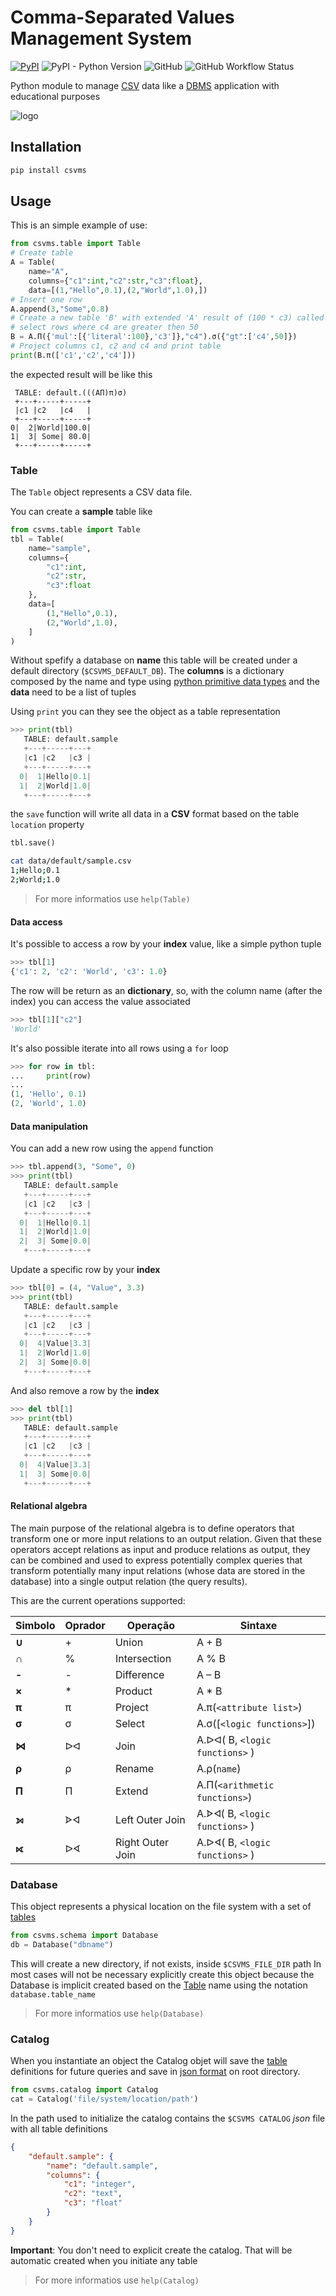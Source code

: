 # **C**omma-**S**eparated **V**alues **M**anagement **S**ystem


[![PyPI](https://img.shields.io/pypi/v/csvms)](https://pypi.org/project/csvms/) 
![PyPI - Python Version](https://img.shields.io/pypi/pyversions/csvms) 
![GitHub](https://img.shields.io/github/license/Didone/csvms)
![GitHub Workflow Status](https://img.shields.io/github/workflow/status/Didone/csvms/Python%20package)

Python module to manage [CSV](https://en.wikipedia.org/wiki/Comma-separated_values) data like a [DBMS](https://en.wikipedia.org/wiki/Database#Database_management_system) application with educational purposes

![logo](https://raw.githubusercontent.com/Didone/csvms/main/img/logo.png)

## Installation

```bash
pip install csvms
```

## Usage

This is an simple example of use:

```python
from csvms.table import Table
# Create table
A = Table(
    name="A",
    columns={"c1":int,"c2":str,"c3":float},
    data=[(1,"Hello",0.1),(2,"World",1.0),])
# Insert one row
A.append(3,"Some",0.8)
# Create a new table 'B' with extended 'A' result of (100 * c3) called c4, and then 
# select rows where c4 are greater then 50
B = A.Π({'mul':[{'literal':100},'c3']},"c4").σ({"gt":['c4',50]})
# Project columns c1, c2 and c4 and print table
print(B.π(['c1','c2','c4']))
```

the expected result will be like this

```log
 TABLE: default.(((AΠ)π)σ)
 +---+-----+-----+
 |c1 |c2   |c4   |
 +---+-----+-----+
0|  2|World|100.0|
1|  3| Some| 80.0|
 +---+-----+-----+
```

### Table

The `Table` object represents a CSV data file.

You can create a **sample** table like

```python
from csvms.table import Table
tbl = Table(
    name="sample",
    columns={
        "c1":int,
        "c2":str,
        "c3":float
    },
    data=[
        (1,"Hello",0.1),
        (2,"World",1.0),
    ]
)
```

Without spefify a database on **name** this table will be created under a default directory (`$CSVMS_DEFAULT_DB`). The **columns** is a dictionary composed by the name and type using [python primitive data types](https://www.w3schools.com/python/python_datatypes.asp) and the **data** need to be a list of tuples

Using `print` you can they see the object as a table representation

```python
>>> print(tbl)
   TABLE: default.sample
   +---+-----+---+
   |c1 |c2   |c3 |
   +---+-----+---+
  0|  1|Hello|0.1|
  1|  2|World|1.0|
   +---+-----+---+
```

the `save` function will write all data in a **CSV** format based on the table `location` property

```python
tbl.save()
```

```bash
cat data/default/sample.csv
1;Hello;0.1
2;World;1.0
```

> For more informatios use `help(Table)`

#### Data access

It's possible to access a row by your **index** value, like a simple python tuple

```python
>>> tbl[1]
{'c1': 2, 'c2': 'World', 'c3': 1.0}
```

The row will be return as an **dictionary**, so, with the column name (after the index) you can access the value associated

```python
>>> tbl[1]["c2"]
'World'
```

It's also possible iterate into all rows using a `for` loop

```python
>>> for row in tbl:
...     print(row)
... 
(1, 'Hello', 0.1)
(2, 'World', 1.0)
```

#### Data manipulation

You can add a new row using the `append` function

```python
>>> tbl.append(3, "Some", 0)
>>> print(tbl)
   TABLE: default.sample
   +---+-----+---+
   |c1 |c2   |c3 |
   +---+-----+---+
  0|  1|Hello|0.1|
  1|  2|World|1.0|
  2|  3| Some|0.0|
   +---+-----+---+
```

Update a specific row by your **index**

```python
>>> tbl[0] = (4, "Value", 3.3)
>>> print(tbl)
   TABLE: default.sample
   +---+-----+---+
   |c1 |c2   |c3 |
   +---+-----+---+
  0|  4|Value|3.3|
  1|  2|World|1.0|
  2|  3| Some|0.0|
   +---+-----+---+
```

And also remove a row by the **index**

```python
>>> del tbl[1]
>>> print(tbl)
   TABLE: default.sample
   +---+-----+---+
   |c1 |c2   |c3 |
   +---+-----+---+
  0|  4|Value|3.3|
  1|  3| Some|0.0|
   +---+-----+---+
```

#### Relational algebra

The main purpose of the relational algebra is to define operators that transform one or more input relations to an output relation. Given that these operators accept relations as input and produce relations as output, they can be combined and used to express potentially complex queries that transform potentially many input relations (whose data are stored in the database) into a single output relation (the query results).

This are the current operations supported:

|Simbolo|Oprador |Operação |Sintaxe|
|---|--------|---------|-------|
|**∪**|+|Union|A + B|
|**∩**|%|Intersection|A % B|
|**-**|-|Difference|A – B|
|**×**| * |Product|A * B|
|**π**|π|Project|A.π(`<attribute list>`)|
|**σ**|σ|Select|A.σ([`<logic functions>`])|
|**⋈**|ᐅᐊ|Join|A.ᐅᐊ( B, `<logic functions>` )|
|**ρ**|ρ|Rename|A.ρ(`name`)|
|**Π**|Π|Extend|A.Π(`<arithmetic functions>`)|
|**⟕**|ᗌᐊ|Left Outer Join|A.ᗌᐊ( B, `<logic functions>` )|
|**⟖**|ᐅᗏ|Right Outer Join|A.ᐅᗏ( B, `<logic functions>` )|

### Database

This object represents a physical location on the file system with a set of [tables](#table)

```python
from csvms.schema import Database
db = Database("dbname")
```

This will create a new directory, if not exists, inside `$CSVMS_FILE_DIR` path
In most cases will not be necessary explicitly create this object because the Database is implicit created based on the [Table](#table) name using the notation `database.table_name`

> For more informatios use `help(Database)`

### Catalog

When you instantiate an object the Catalog objet will save the [table](#table) definitions for future queries and save in [json format](https://www.w3schools.com/whatis/whatis_json.asp) on root directory.

```python
from csvms.catalog import Catalog
cat = Catalog('file/system/location/path')
```

In the path used to initialize the catalog contains the `$CSVMS CATALOG` *json* file with all table definitions

```json
{
    "default.sample": {
        "name": "default.sample",
        "columns": {
            "c1": "integer",
            "c2": "text",
            "c3": "float"
        }
    }
}
```

**Important**: You don't need to explicit create the catalog. That will be automatic created when you initiate any table

> For more informatios use `help(Catalog)`
